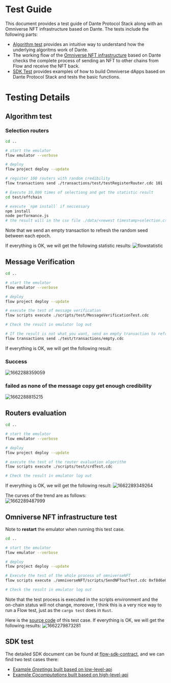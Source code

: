 # Test Guide

This document provides a test guide of Dante Protocol Stack along with an Omniverse NFT infrastructure based on Dante. The tests include the following parts:
* [Algorithm test](#algorithm-test) provides an intuitive way to understand how the underlying algoritms work of Dante.
* The working flow of the [Omniverse NFT infrastructure](#omniverse-nft-infrastructure-test) based on Dante checks the complete process of sending an NFT to other chains from Flow and receive the NFT back.
* [SDK Test](#sdk-test) provides examples of how to build Omniverse dApps based on Dante Protocol Stack and tests the basic functions.

# Testing Details
## Algorithm test
### Selection routers
```sh
cd ..

# start the emulator
flow emulator --verbose

# deploy
flow project deploy --update

# register 100 routers with random credibility
flow transactions send ./transactions/test/testRegisterRouter.cdc 101 --gas-limit 10000

# Execute 10,000 times of selectiong and get the statistic result
cd test/offchain

# execute `npm install` if neccessary
npm install
node performance.js
# the result will in the csv file ./data/<newest timestamp>selection.csv
```
Note that we send an empty transaction to refresh the random seed between each epoch.

If everything is OK, we will get the following statistic results:
![flowstatistic](https://user-images.githubusercontent.com/83746881/188304733-bd1535d1-319e-4a19-85fe-342379cb191b.png)

## Message Verification
```sh
cd ..

# start the emulator
flow emulator --verbose

# deploy
flow project deploy --update

# execute the test of message verification
flow scripts execute ./scripts/test/MessageVerificationTest.cdc

# Check the result in emulator log out

# If the result is not what you want, send an empty transaction to refresh the random seed
flow transactions send ./test/transactions/empty.cdc
```

If everything is OK, we will get the following result:
### Success
![1662288359059](https://user-images.githubusercontent.com/83746881/188309763-d4da4e7e-d910-4635-9b41-1707e26817d2.png)
### failed as none of the message copy get enough credibility
![1662288815215](https://user-images.githubusercontent.com/83746881/188309783-d8b525fd-7690-40f6-b024-11819bbb2836.png)

## Routers evaluation
```sh
cd ..

# start the emulator
flow emulator --verbose

# deploy
flow project deploy --update

# execute the test of the router evaluation algorithm
flow scripts execute ./scripts/test/crdTest.cdc

# Check the result in emulator log out
```
If everything is OK, we will get the following result:
![1662289349264](https://user-images.githubusercontent.com/83746881/188310050-401c247e-61dc-4940-ad7b-d9cbe7bd762f.png)  

The curves of the trend are as follows:  
![1662289487999](https://user-images.githubusercontent.com/83746881/188310117-ec5de22b-05a6-4d39-be6e-52c7b4bab3db.png)

## Omniverse NFT infrastructure test

Note to **restart** the emulator when running this test case.

```sh
cd ..

# start the emulator
flow emulator --verbose

# deploy
flow project deploy --update

# Execute the test of the whole process of omniverseNFT
flow scripts execute ./omniverseNFT/scripts/SendNFToutTest.cdc 0xf8d6e0586b0a20c7

# Check the result in emulator log out

```
Note that the test process is executed in the scripts environment and the on-chain status will not change, moreover, I think this is a very nice way to run a Flow test, just as the `cargo test` does in `Rust`. 

Here is the [source code](../omniverseNFT/scripts/SendNFToutTest.cdc) of this test case.
If everything is OK, we will get the following results:
![1662279873281](https://user-images.githubusercontent.com/83746881/188304532-1df3bb23-d0af-43c8-b539-915cfbe44259.png)

## SDK test
The detailed SDK document can be found at [flow-sdk-contract](https://github.com/dantenetwork/flow-sdk/tree/main), and we can find two test cases there:  
* [Example *Greetings* built based on low-level-api](https://github.com/dantenetwork/flow-sdk/tree/main#classic-greetings-case)
* [Example *Cocomputations* built based on high-level-api](https://github.com/dantenetwork/flow-sdk/tree/main#classic-cooperate-computation-case)

